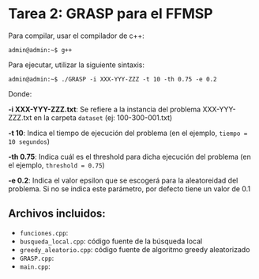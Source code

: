 # Tarea 2: GRASP para el FFMSP


Para compilar, usar el compilador de c++:

```console
admin@admin:~$ g++ 
```

Para ejecutar, utilizar la siguiente sintaxis:

```console
admin@admin:~$ ./GRASP -i XXX-YYY-ZZZ -t 10 -th 0.75 -e 0.2
```

Donde:

**-i XXX-YYY-ZZZ.txt**: Se refiere a la instancia del problema XXX-YYY-ZZZ.txt en la carpeta `dataset` (ej: 100-300-001.txt)

**-t 10**: Indica el tiempo de ejecución del problema (en el ejemplo, `tiempo = 10 segundos`)

**-th 0.75**: Indica cuál es el threshold para dicha ejecución del problema (en el ejemplo, `threshold = 0.75`)

**-e 0.2**: Indica el valor epsilon que se escogerá para la aleatoreidad del problema. Si no se indica este parámetro, por defecto tiene un valor de 0.1

## Archivos incluidos:
- `funciones.cpp`: 
- `busqueda_local.cpp`: código fuente de la búsqueda local
- `greedy_aleatorio.cpp`: código fuente de algoritmo greedy aleatorizado
- `GRASP.cpp`: 
- `main.cpp`: